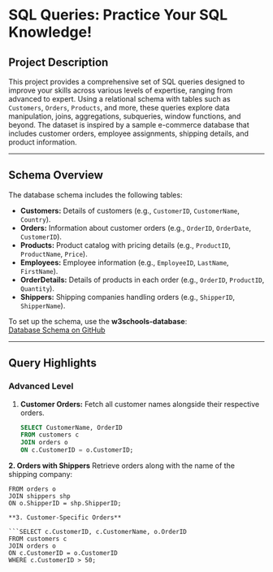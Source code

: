 # SQL Queries: Practice Your SQL Knowledge!

## Project Description

This project provides a comprehensive set of SQL queries designed to improve your skills across various levels of expertise, ranging from advanced to expert. Using a relational schema with tables such as `Customers`, `Orders`, `Products`, and more, these queries explore data manipulation, joins, aggregations, subqueries, window functions, and beyond. The dataset is inspired by a sample e-commerce database that includes customer orders, employee assignments, shipping details, and product information.

---

## Schema Overview

The database schema includes the following tables:
- **Customers:** Details of customers (e.g., `CustomerID`, `CustomerName`, `Country`).
- **Orders:** Information about customer orders (e.g., `OrderID`, `OrderDate`, `CustomerID`).
- **Products:** Product catalog with pricing details (e.g., `ProductID`, `ProductName`, `Price`).
- **Employees:** Employee information (e.g., `EmployeeID`, `LastName`, `FirstName`).
- **OrderDetails:** Details of products in each order (e.g., `OrderID`, `ProductID`, `Quantity`).
- **Shippers:** Shipping companies handling orders (e.g., `ShipperID`, `ShipperName`).

To set up the schema, use the **w3schools-database**:  
[Database Schema on GitHub](https://github.com/AndrejPHP/w3schools-database)

---

## Query Highlights

### **Advanced Level**
1. **Customer Orders:** Fetch all customer names alongside their respective orders.
   ```sql
   SELECT CustomerName, OrderID
   FROM customers c
   JOIN orders o
   ON c.CustomerID = o.CustomerID;

**2. Orders with Shippers**
Retrieve orders along with the name of the shipping company:
```SELECT o.OrderID, shp.ShipperName
FROM orders o
JOIN shippers shp
ON o.ShipperID = shp.ShipperID;

**3. Customer-Specific Orders**

```SELECT c.CustomerID, c.CustomerName, o.OrderID
FROM customers c
JOIN orders o
ON c.CustomerID = o.CustomerID
WHERE c.CustomerID > 50;

